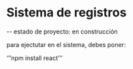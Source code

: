 <h1> Sistema de registros </h1>
-- estado de proyecto: en construcción

para ejectutar en el sistema, debes poner:

‘’’npm install react’’’
